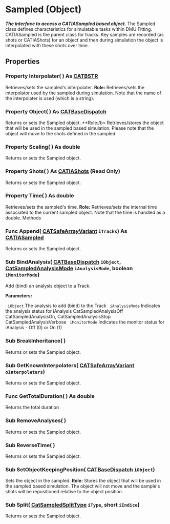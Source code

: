 # Sampled (Object)

**_The interface to access a CATIASampled based object._**
The Sampled class defines characteristics for simulatable tasks within DMU Fitting. CATIASampled is the parent class for tracks. Key samples are recorded (as shots or CATIAShots) for an object and then during simulation the object is interpolated with these shots over time.

## Properties

### Property **Interpolater**( ) As [CATBSTR](../System/typedef_CATBSTR_8129.md)

Retrieves/sets the sampled's interpolater. **Role:** Retrieves/sets the interpolator used by the sampled during simulation. Note that the name of the interpolater is used (which is a string).  
### Property **Object**( ) As [CATBaseDispatch](../System/interface_CATBaseDispatch_45333.md)

Returns or sets the Sampled object. **Role:/b> Retrieves/stores the object that will be used in the sampled based simulation. Please note that the object will move to the shots defined in the sampled. 
### Property **Scaling**( ) As double

Returns or sets the Sampled object.  
### Property **Shots**( ) As [CATIAShots](../FittingInterfaces/interface_Shots_5971.md) (Read Only)

Returns or sets the Sampled object.  
### Property **Time**( ) As double

Retrieves/sets the sampled's time. **Role:** Retrieves/sets the internal time associated to the current sampled object. Note that the time is handled as a double.  Methods

### Func **Append**( [CATSafeArrayVariant](../System/typedef_CATSafeArrayVariant_73843.md)  `iTracks`) As [CATIASampled](../FittingInterfaces/interface_Sampled_10766.md)

Returns or sets the Sampled object.  
### Sub **BindAnalysis**( [CATBaseDispatch](../System/interface_CATBaseDispatch_45333.md)  `iObject`,  [CatSampledAnalysisMode](../FittingInterfaces/enum_CatSampledAnalysisMode_100650.md)  `iAnalysisMode`,  boolean  `iMonitorMode`)

Add (bind) an analysis object to a Track.

**Parameters:**

` iObject`      The analysis to add (bind) to the Track
` iAnalysisMode`      Indicates the analysis status for iAnalysis CatSampledAnalysisOff CatSampledAnalysisOn, CatSampledAnalysisStop CatSampledAnalysisVerbose
` iMonitorMode`      Indicates the monitor status for iAnalysis - Off (0) or On (1)

### Sub **BreakInheritance**( )

Returns or sets the Sampled object.  
### Sub **GetKnownInterpolaters**( [CATSafeArrayVariant](../System/typedef_CATSafeArrayVariant_73843.md)  `oInterpolaters`)

Returns or sets the Sampled object.  
### Func **GetTotalDuration**( ) As double

Returns the total duration  
### Sub **RemoveAnalyses**( )

Returns or sets the Sampled object.  
### Sub **ReverseTime**( )

Returns or sets the Sampled object.  
### Sub **SetObjectKeepingPosition**( [CATBaseDispatch](../System/interface_CATBaseDispatch_45333.md)  `iObject`)

Sets the object in the sampled. **Role:** Stores the object that will be used in the sampled based simulation. The object will not move and the sample's shots will be repositioned relative to the object position.  
### Sub **Split**( [CatSampledSplitType](../FittingInterfaces/enum_CatSampledSplitType_76396.md)  `iType`,  short  `iIndice`)

Returns or sets the Sampled object.